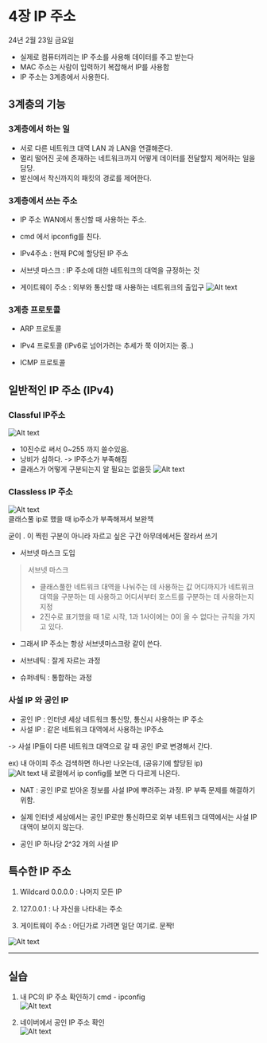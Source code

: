 # 4장 IP 주소
24년 2월 23일 금요일  
- 실제로 컴퓨터끼리는 IP 주소를 사용해 데이터를 주고 받는다
- MAC 주소는 사람이 입력하기 복잡해서 IP를 사용함
- IP 주소는 3계층에서 사용한다.

## 3계층의 기능
### 3계층에서 하는 일
- 서로 다른 네트워크 대역 LAN 과 LAN을 연결해준다.
- 멀리 떨어진 곳에 존재하는 네트워크까지 어떻게 데이터를 전달할지 제어하는 일을 담당.
- 발신에서 착신까지의 패킷의 경로를 제어한다.

### 3계층에서 쓰는 주소
- IP 주소  WAN에서 통신할 때 사용하는 주소.
- cmd 에서 ipconfig를 친다.

- IPv4주소 : 현재 PC에 할당된 IP 주소
- 서브넷 마스크 : IP 주소에 대한 네트워크의 대역을 규정하는 것
- 게이트웨이 주소 : 외부와 통신할 때 사용하는 네트워크의 출입구
![Alt text](image.png)

### 3계층 프로토콜
- ARP 프로토콜

- IPv4 프로토콜
(IPv6로 넘어가려는 추세가 쭉 이어지는 중..)

- ICMP 프로토콜

## 일반적인 IP 주소 (IPv4)
### Classful IP주소
![Alt text](./images/image-1.png)
- 10진수로 써서 0~255 까지 쓸수있음.
- 낭비가 심하다. -> IP주소가 부족해짐
- 클래스가 어떻게 구분되는지 알 필요는 없을듯
![Alt text](./images/image-2.png)

### Classless IP 주소
![Alt text](./images/image-3.png)  
클래스풀 ip로 했을 때 ip주소가 부족해져서 보완책  

굳이 . 이 찍힌 구분이 아니라 자르고 싶은 구간 아무데에서든 잘라서 쓰기

- 서브넷 마스크 도입
   
> 서브넷 마스크  
> - 클래스풀한 네트워크 대역을 나눠주는 데 사용하는 값
> 어디까지가 네트워크 대역을 구분하는 데 사용하고 어디서부터 호스트를 구분하는 데 사용하는지 지정  
> - 2진수로 표기했을 때 1로 시작, 1과 1사이에는 0이 올 수 없다는 규칙을 가지고 있다.

- 그래서 IP 주소는 항상 서브넷마스크랑 같이 쓴다.

- 서브네틱 : 잘게 자르는 과정
- 슈퍼네틱 : 통합하는 과정

### 사설 IP 와 공인 IP
- 공인 IP : 인터넷 세상 네트워크 통신망, 통신시 사용하는 IP 주소
- 사설 IP : 같은 네트워크 대역에서 사용하는 IP주소

-> 사설 IP들이 다른 네트워크 대역으로 갈 때 공인 IP로 변경해서 간다. 

ex) 내 아이피 주소 검색하면 하나만 나오는데, (공유기에 할당된 ip)  
![Alt text](./images/image-4.png)
내 로컬에서 ip config를 보면 다 다르게 나온다. 
  
- NAT : 공인 IP로 받아온 정보를 사설 IP에 뿌려주는 과정. IP 부족 문제를 해결하기 위함.

- 실제 인터넷 세상에서는 공인 IP로만 통신하므로 외부 네트워크 대역에서는 사설 IP 대역이 보이지 않는다.

- 공인 IP 하나당 2^32 개의 사설 IP

## 특수한 IP 주소
1. Wildcard 0.0.0.0 : 나머지 모든 IP

2. 127.0.0.1 : 나 자신을 나타내는 주소

3. 게이트웨이 주소 : 어딘가로 가려면 일단 여기로. 문짝!
  
![Alt text](./images/image-6.png)  


---
## 실습
1. 내 PC의 IP 주소 확인하기
cmd - ipconfig  
![Alt text](./images/image-7.png)

2. 네이버에서 공인 IP 주소 확인  
![Alt text](./images/image-8.png)  